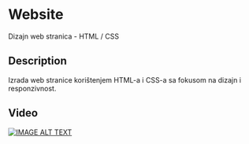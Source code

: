 # Website
Dizajn web stranica - HTML / CSS

## Description

Izrada web stranice korištenjem HTML-a i CSS-a sa fokusom na dizajn i responzivnost.

## Video

[![IMAGE ALT TEXT](http://img.youtube.com/vi/vwfYcff-ors/0.jpg)](http://www.youtube.com/watch?v=vwfYcff-ors "Video Title")
